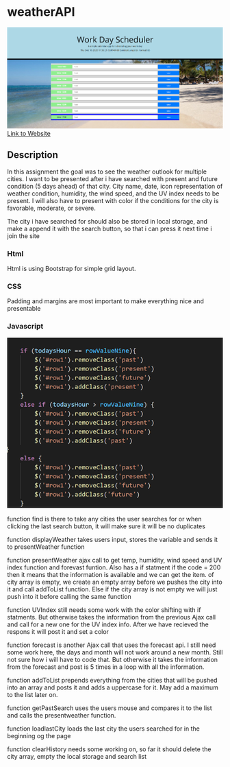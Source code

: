 # weatherAPI


![Work Scheduler](Assets/main-page.png)
[Link to Website](https://nvrtis.github.io/weatherAPI/)

## Description

In this assignment the goal was to see the weather outlook for multiple cities. I want to be presented after i have searched with present and future condition (5 days ahead) of that city. City name, date, icon representation of weather condition, humidity, the wind speed, and the UV index needs to be present.
I will also have to present with color if the conditions for the city is favorable, moderate, or severe.

The city i have searched for should also be stored in local storage, and make a append it with the search button, so that i can press it next time i join the site

### Html

Html is using Bootstrap for simple grid layout. 

### CSS

Padding and margins are most important to make everything nice and presentable

### Javascript



![If statments](Assets/if.png)

function find is there to take any cities the user searches for or when clicking the last search button, it will make sure it will be no duplicates

function displayWeather takes users input, stores the variable and sends it to presentWeather function

function presentWeather ajax call to get temp, humidity, wind speed and UV index function and forevast funtion. Also has a if statment if the code = 200 then it means that the information is available and we can get the item. of city array is empty, we create an empty array before we pushes the city into it and call addToList function. Else if the city array is not empty we will just push into it before calling the same function

function UVIndex still needs some work with the color shifting with if statments. But otherwise takes the information from the previous Ajax call and call for a new one for the UV index info. After we have recieved the respons it will post it and set a color

function forecast is another Ajax call that uses the forecast api. I still need some work here, the days and month will not work around a new month. Still not sure how i will have to code that. But otherwise it takes the information from the forecast and post is 5 times in a loop with all the information.

function addToList prepends everything from the cities that will be pushed into an array and posts it and adds a uppercase for it. May add a maximum to the list later on.

function getPastSearch uses the users mouse and compares it to the list and calls the presentweather function.

function loadlastCity loads the last city the users searched for in the beginning og the page

function clearHistory needs some working on, so far it should delete the city array, empty the local storage and search list